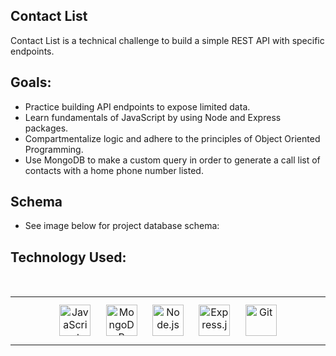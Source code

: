 ## Contact List
Contact List is a technical challenge to build a simple REST API with specific endpoints.




## Goals:
- Practice building API endpoints to expose limited data.
- Learn fundamentals of JavaScript by using Node and Express packages.
- Compartmentalize logic and adhere to the principles of Object Oriented Programming.
- Use MongoDB to make a custom query in order to generate a call list of contacts with a home phone number listed.


## Schema
- See image below for project database schema:



## Technology Used:
</br>
<table><tr><td valign="top" width="50%">
<div align="center">  
<img style="margin: 10px" src="https://profilinator.rishav.dev/skills-assets/javascript-original.svg" alt="JavaScript" height="50" />  
<img style="margin: 10px" src="https://profilinator.rishav.dev/skills-assets/mongodb-original-wordmark.svg" alt="MongoDB" height="50" />  
<img style="margin: 10px" src="https://profilinator.rishav.dev/skills-assets/nodejs-original-wordmark.svg" alt="Node.js" height="50" />  
<img style="margin: 10px" src="https://profilinator.rishav.dev/skills-assets/express-original-wordmark.svg" alt="Express.js" height="50" />  
<img style="margin: 10px" src="https://profilinator.rishav.dev/skills-assets/git-scm-icon.svg" alt="Git" height="50" />  
</div>

</td></tr></table>

